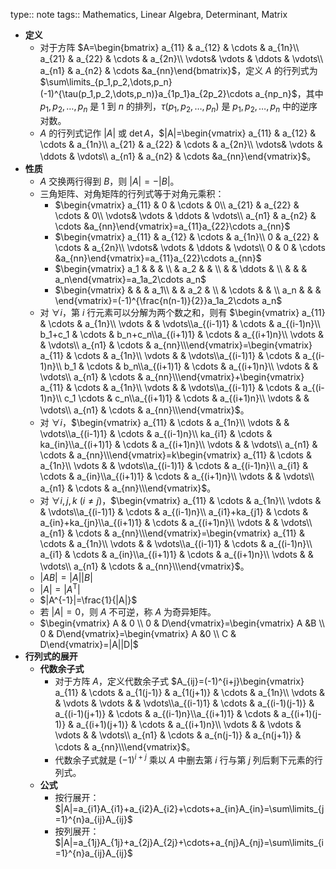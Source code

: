 type:: note
tags:: Mathematics, Linear Algebra, Determinant, Matrix

- **定义**
	- 对于方阵 $A=\begin{bmatrix} a_{11} & a_{12} & \cdots & a_{1n}\\ a_{21} & a_{22} & \cdots  & a_{2n}\\ \vdots& \vdots & \ddots & \vdots\\ a_{n1} & a_{n2} & \cdots &a_{nn}\end{bmatrix}$，定义 $A$ 的行列式为 $\sum\limits_{p_1,p_2,\dots,p_n}(-1)^{\tau(p_1,p_2,\dots,p_n)}a_{1p_1}a_{2p_2}\cdots a_{np_n}$，其中 $p_1,p_2,\dots,p_n$ 是 $1$ 到 $n$ 的排列，$\tau(p_1,p_2,\dots,p_n)$ 是 $p_1,p_2,\dots,p_n$ 中的逆序对数。
	- $A$ 的行列式记作 $|A|$ 或 $\det A$，$|A|=\begin{vmatrix} a_{11} & a_{12} & \cdots & a_{1n}\\ a_{21} & a_{22} & \cdots  & a_{2n}\\ \vdots& \vdots & \ddots & \vdots\\ a_{n1} & a_{n2} & \cdots &a_{nn}\end{vmatrix}$。
- **性质**
	- $A$ 交换两行得到 $B$，则 $|A|=-|B|$。
	- 三角矩阵、对角矩阵的行列式等于对角元乘积：
		- $\begin{vmatrix} a_{11} & 0 & \cdots & 0\\ a_{21} & a_{22} & \cdots  & 0\\ \vdots& \vdots & \ddots & \vdots\\ a_{n1} & a_{n2} & \cdots &a_{nn}\end{vmatrix}=a_{11}a_{22}\cdots a_{nn}$
		- $\begin{vmatrix} a_{11} & a_{12} & \cdots & a_{1n}\\ 0 & a_{22} & \cdots  & a_{2n}\\ \vdots& \vdots & \ddots & \vdots\\ 0 & 0 & \cdots &a_{nn}\end{vmatrix}=a_{11}a_{22}\cdots a_{nn}$
		- $\begin{vmatrix} a_1 &  &  & \\  & a_2 &  & \\  &  & \ddots & \\  &  &  & a_n\end{vmatrix}=a_1a_2\cdots a_n$
		- $\begin{vmatrix} &  &  & a_1\\  & & a_2 & \\  & \cdots & & \\ a_n &  &  & \end{vmatrix}=(-1)^{\frac{n(n-1)}{2}}a_1a_2\cdots a_n$
	- 对 $\forall i$，第 $i$ 行元素可以分解为两个数之和，则有 $\begin{vmatrix} a_{11}  & \cdots & a_{1n}\\ \vdots &   & \vdots\\a_{(i-1)1}  & \cdots & a_{(i-1)n}\\ b_1+c_1 & \cdots  & b_n+c_n\\a_{(i+1)1}  & \cdots & a_{(i+1)n}\\ \vdots  &  & \vdots\\ a_{n1}  & \cdots & a_{nn}\\\end{vmatrix}=\begin{vmatrix} a_{11}  & \cdots & a_{1n}\\ \vdots  &  & \vdots\\a_{(i-1)1}  & \cdots & a_{(i-1)n}\\ b_1 & \cdots  & b_n\\a_{(i+1)1}  & \cdots & a_{(i+1)n}\\ \vdots  &  & \vdots\\ a_{n1}  & \cdots & a_{nn}\\\end{vmatrix}+\begin{vmatrix} a_{11}  & \cdots & a_{1n}\\ \vdots &   & \vdots\\a_{(i-1)1}  & \cdots & a_{(i-1)n}\\ c_1  \cdots  & c_n\\a_{(i+1)1}  & \cdots & a_{(i+1)n}\\ \vdots &  & \vdots\\ a_{n1}  & \cdots & a_{nn}\\\end{vmatrix}$。
	- 对 $\forall i$，$\begin{vmatrix} a_{11}  & \cdots & a_{1n}\\ \vdots &   & \vdots\\a_{(i-1)1}  & \cdots & a_{(i-1)n}\\ ka_{i1} & \cdots  & ka_{in}\\a_{(i+1)1}  & \cdots & a_{(i+1)n}\\ \vdots  &  & \vdots\\ a_{n1}  & \cdots & a_{nn}\\\end{vmatrix}=k\begin{vmatrix} a_{11}  & \cdots & a_{1n}\\ \vdots &   & \vdots\\a_{(i-1)1}  & \cdots & a_{(i-1)n}\\ a_{i1} & \cdots  & a_{in}\\a_{(i+1)1}  & \cdots & a_{(i+1)n}\\ \vdots  &  & \vdots\\ a_{n1}  & \cdots & a_{nn}\\\end{vmatrix}$。
	- 对 $\forall i,j,k\ (i\ne j)$，$\begin{vmatrix} a_{11}  & \cdots & a_{1n}\\ \vdots &   & \vdots\\a_{(i-1)1}  & \cdots & a_{(i-1)n}\\ a_{i1}+ka_{j1} & \cdots  & a_{in}+ka_{jn}\\a_{(i+1)1}  & \cdots & a_{(i+1)n}\\ \vdots  &  & \vdots\\ a_{n1}  & \cdots & a_{nn}\\\end{vmatrix}=\begin{vmatrix} a_{11}  & \cdots & a_{1n}\\ \vdots &   & \vdots\\a_{(i-1)1}  & \cdots & a_{(i-1)n}\\ a_{i1} & \cdots  & a_{in}\\a_{(i+1)1}  & \cdots & a_{(i+1)n}\\ \vdots  &  & \vdots\\ a_{n1}  & \cdots & a_{nn}\\\end{vmatrix}$。
	- $|AB|=|A||B|$
	- $|A|=|A^{\mathrm T}|$
	- $|A^{-1}|=\frac{1}{|A|}$
	- 若 $|A|=0$，则 $A$ 不可逆，称 $A$ 为奇异矩阵。
	- $\begin{vmatrix} A & 0 \\ 0 & D\end{vmatrix}=\begin{vmatrix} A &B \\ 0 & D\end{vmatrix}=\begin{vmatrix} A &0 \\ C & D\end{vmatrix}=|A||D|$
- **行列式的展开**
	- **代数余子式**
		- 对于方阵 $A$，定义代数余子式 $A_{ij}=(-1)^{i+j}\begin{vmatrix} a_{11} & \cdots & a_{1(j-1)} & a_{1(j+1)} & \cdots & a_{1n}\\ \vdots & & \vdots & \vdots &  & \vdots\\a_{(i-1)1} & \cdots & a_{(i-1)(j-1)} & a_{(i-1)(j+1)} & \cdots & a_{(i-1)n}\\a_{(i+1)1} & \cdots & a_{(i+1)(j-1)} & a_{(i+1)(j+1)} & \cdots & a_{(i+1)n}\\ \vdots & & \vdots & \vdots &  & \vdots\\ a_{n1} & \cdots & a_{n(j-1)} & a_{n(j+1)} & \cdots & a_{nn}\\\end{vmatrix}$。
		- 代数余子式就是 $(-1)^{i+j}$ 乘以 $A$ 中删去第 $i$ 行与第 $j$ 列后剩下元素的行列式。
	- **公式**
		- 按行展开：$|A|=a_{i1}A_{i1}+a_{i2}A_{i2}+\cdots+a_{in}A_{in}=\sum\limits_{j=1}^{n}a_{ij}A_{ij}$
		- 按列展开：$|A|=a_{1j}A_{1j}+a_{2j}A_{2j}+\cdots+a_{nj}A_{nj}=\sum\limits_{i=1}^{n}a_{ij}A_{ij}$